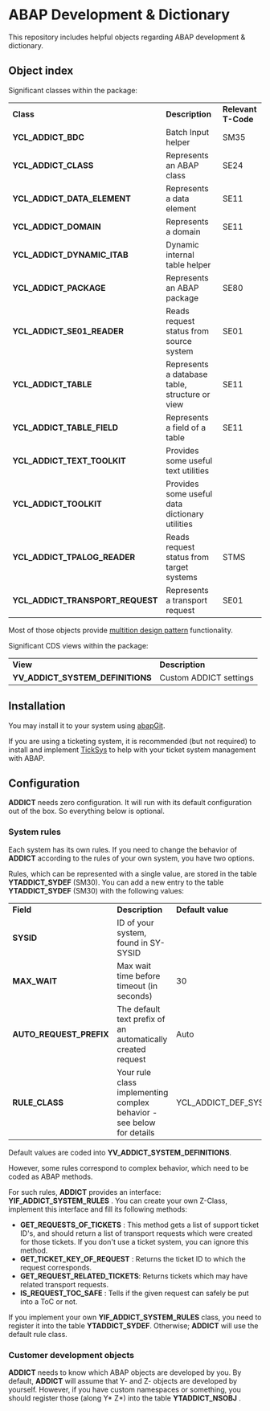 # ABAP Development & Dictionary

This repository includes helpful objects regarding ABAP development & dictionary.

## Object index

Significant classes within the package:

<table>
  <tr>
    <td><b>Class</b></td>
    <td><b>Description</b></td>
    <td><b>Relevant T-Code</b></td>
  </tr>
  <tr>
    <td><b>YCL_ADDICT_BDC</b></td>
    <td>Batch Input helper</td>
    <td>SM35</td>
  </tr>
  <tr>
    <td><b>YCL_ADDICT_CLASS</b></td>
    <td>Represents an ABAP class</td>
    <td>SE24</td>
  </tr>
  <tr>
    <td><b>YCL_ADDICT_DATA_ELEMENT</b></td>
    <td>Represents a data element</td>
    <td>SE11</td>
  </tr>
  <tr>
    <td><b>YCL_ADDICT_DOMAIN</b></td>
    <td>Represents a domain</td>
    <td>SE11</td>
  </tr>
  <tr>
    <td><b>YCL_ADDICT_DYNAMIC_ITAB</b></td>
    <td>Dynamic internal table helper</td>
    <td></td>
  </tr>
  <tr>
    <td><b>YCL_ADDICT_PACKAGE</b></td>
    <td>Represents an ABAP package</td>
    <td>SE80</td>
  </tr>
  <tr>
    <td><b>YCL_ADDICT_SE01_READER</b></td>
    <td>Reads request status from source system</td>
    <td>SE01</td>
  </tr>
  <tr>
    <td><b>YCL_ADDICT_TABLE</b></td>
    <td>Represents a database table, structure or view</td>
    <td>SE11</td>
  </tr>
  <tr>
    <td><b>YCL_ADDICT_TABLE_FIELD</b></td>
    <td>Represents a field of a table</td>
    <td>SE11</td>
  </tr>
  <tr>
    <td><b>YCL_ADDICT_TEXT_TOOLKIT</b></td>
    <td>Provides some useful text utilities</td>
    <td></td>
  </tr>
  <tr>
    <td><b>YCL_ADDICT_TOOLKIT</b></td>
    <td>Provides some useful data dictionary utilities</td>
    <td></td>
  </tr>
  <tr>
    <td><b>YCL_ADDICT_TPALOG_READER</b></td>
    <td>Reads request status from target systems</td>
    <td>STMS</td>
  </tr>
  <tr>
    <td><b>YCL_ADDICT_TRANSPORT_REQUEST</b></td>
    <td>Represents a transport request</td>
    <td>SE01</td>
  </tr>
</table>

Most of those objects provide [multition design pattern](https://www.sap-press.com/design-patterns-in-abap-objects_4277/) functionality.

Significant CDS views within the package:

<table>
  <tr>
    <td><b>View</b></td>
    <td><b>Description</b></td>
  </tr>
  <tr>
    <td><b>YV_ADDICT_SYSTEM_DEFINITIONS</b></td>
    <td>Custom ADDICT settings</td>
  </tr>
</table>

## Installation

You may install it to your system using [abapGit](https://github.com/abapGit/abapGit).

If you are using a ticketing system, it is recommended (but not required) to install and implement [TickSys](https://github.com/keremkoseoglu/ticksys) to help with your ticket system management with ABAP.

## Configuration

**ADDICT** needs zero configuration. It will run with its default configuration out of the box. So everything below is optional.

### System rules

Each system has its own rules. If you need to change the behavior of **ADDICT** according to the rules of your own system, you have two options.

Rules, which can be represented with a single value, are stored in the table **YTADDICT_SYDEF** (SM30). You can add a new entry to the table **YTADDICT_SYDEF** (SM30) with the following values:

<table>
  <tr>
    <td><b>Field</b></td>
    <td><b>Description</b></td>
    <td><b>Default value</b></td>
  </tr>
  <tr>
    <td><b>SYSID</b></td>
    <td>ID of your system, found in SY-SYSID</td>
    <td></td>
  </tr>
  <tr>
    <td><b>MAX_WAIT</b></td>
    <td>Max wait time before timeout (in seconds)</td>
    <td>30</td>
  </tr>
  <tr>
    <td><b>AUTO_REQUEST_PREFIX</b></td>
    <td>The default text prefix of an automatically created request</td>
    <td>Auto</td>
  </tr>
  <tr>
    <td><b>RULE_CLASS</b></td>
    <td>Your rule class implementing complex behavior - see below for details</td>
    <td>YCL_ADDICT_DEF_SYSTEM_RULES</td>
  </tr>
</table>

Default values are coded into **YV_ADDICT_SYSTEM_DEFINITIONS**.

However, some rules correspond to complex behavior, which need to be coded as ABAP methods.

For such rules, **ADDICT** provides an interface: **YIF_ADDICT_SYSTEM_RULES** . You can create your own Z-Class, implement this interface and fill its following methods:

- **GET_REQUESTS_OF_TICKETS** : This method gets a list of support ticket ID's, and should return a list of transport requests which were created for those tickets. If you don't use a ticket system, you can ignore this method.
- **GET_TICKET_KEY_OF_REQUEST** : Returns the ticket ID to which the request corresponds.
- **GET_REQUEST_RELATED_TICKETS**: Returns tickets which may have related transport requests.
- **IS_REQUEST_TOC_SAFE** : Tells if the given request can safely be put into a ToC or not.

If you implement your own **YIF_ADDICT_SYSTEM_RULES** class, you need to register it into the table **YTADDICT_SYDEF**. Otherwise; **ADDICT** will use the default rule class.

### Customer development objects

**ADDICT** needs to know which ABAP objects are developed by you. By default, **ADDICT** will assume that Y- and Z- objects are developed by yourself. However, if you have custom namespaces or something, you should register those (along Y* Z*) into the table **YTADDICT_NSOBJ** .
